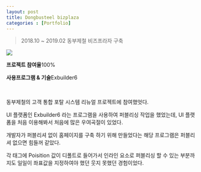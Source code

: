 ```yaml
---
layout: post
title: Dongbusteel bizplaza
categories : [Portfolio]
---
```

> 2018.10 ~ 2019.02 동부제철 비즈프라자 구축

<p class="img_company"><img src="![logo_dongbu](https://user-images.githubusercontent.com/43769441/59404557-efb0a500-8de1-11e9-9941-4267f20378e8.png)"></p>

<p class="no-bottom"><strong>프로젝트 참여율</strong>100%</p>
<p class="no-bottom"><strong>사용프로그램 & 기술</strong>Exbuilder6</p>
<br>
<p>동부제철의 고객 통합 포탈 시스템 리뉴얼 프로젝트에 참여했엇다.</p>
<p>UI 플랫폼인 Exbuilder6 라는 프로그램을 사용하여 퍼블리싱 작업을 했었는데, UI 플랫폼을 처음 이용해봐서 처음에 많은 우여곡절이 있었다.</p>
<p>개발자가 퍼블리셔 없이 홈페이지를 구축 하기 위해 만들었다는 해당 프로그램은 퍼블리셔 없으면 힘들꺼 같았다.</p>
<p>각 태그에 Poisition 값이 디폴트로 들어가서 인라인 요소로 퍼블리싱 할 수 있는 부분까지도 일일이 좌표값을 지정하여야 했던 웃지 못했던 경험이었다.</p>







